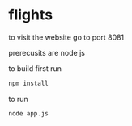 # flights
to visit the website go to port 8081

prerecusits are node js

to build first run 
```bash
npm install
```

to run 
```bash
node app.js
```

